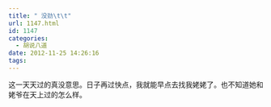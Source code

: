 ```yaml
---
title: " 没劲\t\t"
url: 1147.html
id: 1147
categories:
  - 胡说八道
date: 2012-11-25 14:26:16
tags:
---
```


这一天天过的真没意思。日子再过快点，我就能早点去找我姥姥了。也不知道她和姥爷在天上过的怎么样。